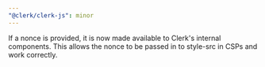 ```yaml
---
"@clerk/clerk-js": minor
---
```


If a nonce is provided, it is now made available to Clerk's internal components. This allows the nonce to be passed in to style-src in CSPs and work correctly.
